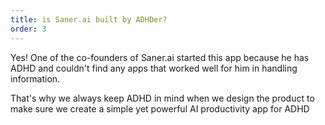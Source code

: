 ```yaml
---
title: is Saner.ai built by ADHDer?
order: 3
---
```


Yes! One of the co-founders of Saner.ai started this app because he has ADHD and couldn't find any apps that worked well for him in handling information.

That's why we always keep ADHD in mind when we design the product to make sure we create a simple yet powerful AI productivity app for ADHD
